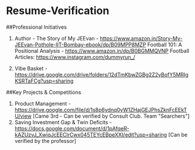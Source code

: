 # Resume-Verification

##Professional Initiatives
1. Author - 
   The Story of My JEEvan - https://www.amazon.in/Story-My-JEEvan-Pothole-IIT-Bombay-ebook/dp/B09MPP8MZP
   Football 101: A Positional Analysis - https://www.amazon.in/dp/B0BGMMQVNP
   Football Articles: https://www.instagram.com/dummyrun_/
   
2. Vibe Basket - https://drive.google.com/drive/folders/12dTmKbwZGBg2Z2yBofY5MRIgKSRTaFCg?usp=sharing

##Key Projects & Competitions
1. Product Management - https://drive.google.com/file/d/1s8p6ydnq0yW1ZHajGEJPhsZknFcEEkTU/view [Came 3rd - Can be verified by Consult Club. Team "Searchers"]
2. Saving Investment Gap & Twin Deficits - https://docs.google.com/document/d/1pAfqeR-kAZUzvJ_XwjqJcEEClrCwx045TEYcEBpeXXI/edit?usp=sharing [Can be verified by the professor]
